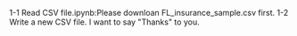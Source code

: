 1-1 Read CSV file.ipynb:Please downloan FL_insurance_sample.csv first.
1-2 Write a new CSV file.
I want to say "Thanks" to you.
